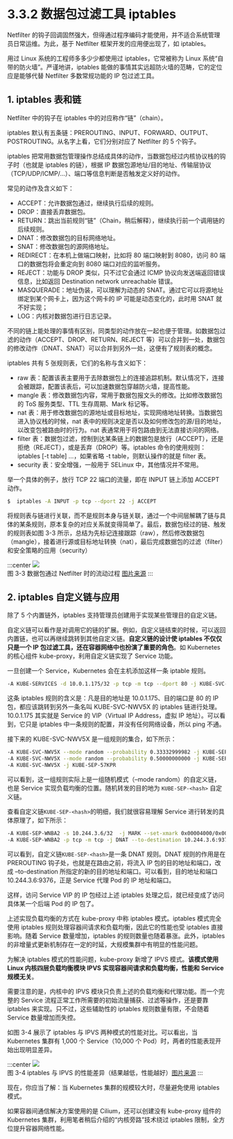 # 3.3.2 数据包过滤工具 iptables

Netfilter 的钩子回调固然强大，但得通过程序编码才能使用，并不适合系统管理员日常运维。为此，基于 Netfilter 框架开发的应用便出现了，如 iptables。

用过 Linux 系统的工程师多多少少都使用过 iptables，它常被称为 Linux 系统“自带的防火墙”。严谨地讲，iptables 能做的事情其实远超防火墙的范畴，它的定位应是能够代替 Netfilter 多数常规功能的 IP 包过滤工具。

## 1. iptables 表和链

Netfilter 中的钩子在 iptables 中的对应称作“链”（chain）。

iptables 默认有五条链：PREROUTING、INPUT、FORWARD、OUTPUT、POSTROUTING。从名字上看，它们分别对应了 Netfilter 的 5 个钩子。

iptables 把常用数据包管理操作总结成具体的动作，当数据包经过内核协议栈的钩子时（也就是 iptables 的链），根据 IP 数据包源地址/目的地址、传输层协议（TCP/UDP/ICMP/...）、端口等信息判断是否触发定义好的动作。

常见的动作及含义如下：

- ACCEPT：允许数据包通过，继续执行后续的规则。
- DROP：直接丢弃数据包。
- RETURN：跳出当前规则“链”（Chain，稍后解释），继续执行前一个调用链的后续规则。
- DNAT：修改数据包的目标网络地址。
- SNAT：修改数据包的源网络地址。
- REDIRECT：在本机上做端口映射，比如将 80 端口映射到 8080，访问 80 端口的数据包将会重定向到 8080 端口对应的监听服务。
- REJECT：功能与 DROP 类似，只不过它会通过 ICMP 协议向发送端返回错误信息，比如返回 Destination network unreachable 错误。
- MASQUERADE：地址伪装，可以理解为动态的 SNAT。通过它可以将源地址绑定到某个网卡上，因为这个网卡的 IP 可能是动态变化的，此时用 SNAT 就不好实现；
- LOG：内核对数据包进行日志记录。

不同的链上能处理的事情有区别，同类型的动作放在一起也便于管理。如数据包过滤的动作（ACCEPT、DROP、RETURN、REJECT 等）可以合并到一处，数据包的修改动作（DNAT、SNAT）可以合并到另外一处，这便有了规则表的概念。

iptables 共有 5 张规则表，它们的名称与含义如下：
 
- raw 表：配置该表主要用于去除数据包上的连接追踪机制。默认情况下，连接会被跟踪，配置该表后，可以加速数据包穿越防火墙，提高性能。
- mangle 表：修改数据包内容，常用于数据包报文头的修改。比如修改数据包的 ToS 服务类型、TTL 生存周期、Mark 标记等。
- nat 表：用于修改数据包的源地址或目标地址，实现网络地址转换。当数据包进入协议栈的时候，nat 表中的规则决定是否以及如何修改包的源/目的地址，以改变包被路由时的行为。nat 表通常用于将包路由到无法直接访问的网络。
- filter 表：数据包过滤，控制到达某条链上的数据包是放行（ACCEPT），还是拒绝（REJECT），或是丢弃（DROP）等。iptables 命令的使用规则：iptables [-t table] ...，如果省略 -t table，则默认操作的就是 filter 表。
- security 表：安全增强，一般用于 SELinux 中，其他情况并不常用。

举一个具体的例子，放行 TCP 22 端口的流量，即在 INPUT 链上添加 ACCEPT 动作。

```bash
$  iptables -A INPUT -p tcp --dport 22 -j ACCEPT
```

将规则表与链进行关联，而不是规则本身与链关联，通过一个中间层解耦了链与具体的某条规则，原本复杂的对应关系就变得简单了。最后，数据包经过的链、触发的规则表如图 3-3 所示，总结为先标记连接跟踪（raw），然后修改数据包（mangle），接着进行源或目标地址转换（nat），最后完成数据包的过滤（filter）和安全策略的应用（security）

:::center
  ![](../assets/Netfilter-packet-flow.svg)<br/>
  图 3-3 数据包通过 Netfilter 时的流动过程 [图片来源](https://en.wikipedia.org/wiki/Netfilter)
:::

## 2. iptables 自定义链与应用

除了 5 个内置链外，iptables 支持管理员创建用于实现某些管理目的自定义链。

自定义链可以看作是对调用它的链的扩展。例如，自定义链结束的时候，可以返回内置链，也可以再继续跳转到其他自定义链。**自定义链的设计使 iptables 不仅仅只是一个 IP 包过滤工具，还在容器网络中也扮演了重要的角色**。如 Kubernetes 的核心组件 kube-proxy，利用自定义链实现了 Service 功能。

一旦创建一个 Service，Kubernetes 会在主机添加这样一条 iptable 规则。

```bash
-A KUBE-SERVICES -d 10.0.1.175/32 -p tcp -m tcp --dport 80 -j KUBE-SVC-NWV5X
```
这条 iptables 规则的含义是：凡是目的地址是 10.0.1.175、目的端口是 80 的 IP 包，都应该跳转到另外一条名叫 KUBE-SVC-NWV5X 的 iptables 链进行处理。10.0.1.175 其实就是 Service 的 VIP（Virtual IP Address，虚拟 IP 地址）。可以看到，它只是 iptables 中一条规则的配置，并没有任何网络设备，所以 ping 不通。

接下来的 KUBE-SVC-NWV5X 是一组规则的集合，如下所示：

```bash
-A KUBE-SVC-NWV5X --mode random --probability 0.33332999982 -j KUBE-SEP-WNBA2
-A KUBE-SVC-NWV5X --mode random --probability 0.50000000000 -j KUBE-SEP-X3P26
-A KUBE-SVC-NWV5X -j KUBE-SEP-57KPR
```
可以看到，这一组规则实际上是一组随机模式（–mode random）的自定义链，也是 Service 实现负载均衡的位置。随机转发的目的地为 `KUBE-SEP-<hash>` 自定义链。

查看自定义链`KUBE-SEP-<hash>`的明细，我们就很容易理解 Service 进行转发的具体原理了，如下所示：

```bash
-A KUBE-SEP-WNBA2 -s 10.244.3.6/32  -j MARK --set-xmark 0x00004000/0x00004000
-A KUBE-SEP-WNBA2 -p tcp -m tcp -j DNAT --to-destination 10.244.3.6:9376
```
可以看到，自定义链`KUBE-SEP-<hash>`是一条 DNAT 规则。DNAT 规则的作用是在 PREROUTING 钩子处，也就是在路由之前，将流入 IP 包的目的地址和端口，改成 –to-destination 所指定的新的目的地址和端口。可以看到，目的地址和端口 10.244.3.6:9376，正是 Service 代理 Pod 的 IP 地址和端口。

这样，访问 Service VIP 的 IP 包经过上述 iptables 处理之后，就已经变成了访问具体某一个后端 Pod 的 IP 包了。

上述实现负载均衡的方式在 kube-proxy 中称 iptables 模式。iptables 模式完全使用 iptables 规则处理容器间请求和负载均衡，因此它的性能也受 iptables 直接影响。随着 Service 数量增加，iptables 的规则数量也随着暴涨。此外，iptables 的非增量式更新机制存在一定的时延，大规模集群中有明显的性能问题。

为解决 iptables 模式的性能问题，kube-proxy 新增了 IPVS 模式。**该模式使用 Linux 内核四层负载均衡模块 IPVS 实现容器间请求和负载均衡，性能和 Service 规模无关**。

需要注意的是，内核中的 IPVS 模块只负责上述的负载均衡和代理功能。而一个完整的 Service 流程正常工作所需要的初始流量捕获、过滤等操作，还是要靠 iptables 来实现。只不过，这些辅助性的 iptables 规则数量有限，不会随着 Service 数量增加而失控。

如图 3-4 展示了 iptables 与 IPVS 两种模式的性能对比。可以看出，当 Kubernetes 集群有 1,000 个 Service（10,000 个 Pod）时，两者的性能表现开始出现明显差异。

:::center
  ![](../assets/iptables-vs-ipvs.png)<br/>
  图 3-4 iptables 与 IPVS 的性能差异（结果越低，性能越好）[图片来源](https://www.tigera.io/blog/comparing-kube-proxy-modes-iptables-or-ipvs/)
:::

现在，你应当了解：当 Kubernetes 集群的规模较大时，尽量避免使用 iptables 模式。

如果容器间通信解决方案使用的是 Cilium，还可以创建没有 kube-proxy 组件的 Kubernetes 集群，利用笔者稍后介绍的“内核旁路”技术绕过 iptables 限制，全方位提升容器网络性能。 
